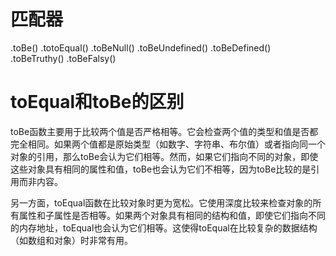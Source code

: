 # 匹配器
.toBe()
.totoEqual()
.toBeNull()
.toBeUndefined()
.toBeDefined()
.toBeTruthy()
.toBeFalsy()


# toEqual和toBe的区别
toBe函数主要用于比较两个值是否严格相等。它会检查两个值的类型和值是否都完全相同。如果两个值都是原始类型（如数字、字符串、布尔值）或者指向同一个对象的引用，那么toBe会认为它们相等。然而，如果它们指向不同的对象，即使这些对象具有相同的属性和值，toBe也会认为它们不相等，因为toBe比较的是引用而非内容。

另一方面，toEqual函数在比较对象时更为宽松。它使用深度比较来检查对象的所有属性和子属性是否相等。如果两个对象具有相同的结构和值，即使它们指向不同的内存地址，toEqual也会认为它们相等。这使得toEqual在比较复杂的数据结构（如数组和对象）时非常有用。
